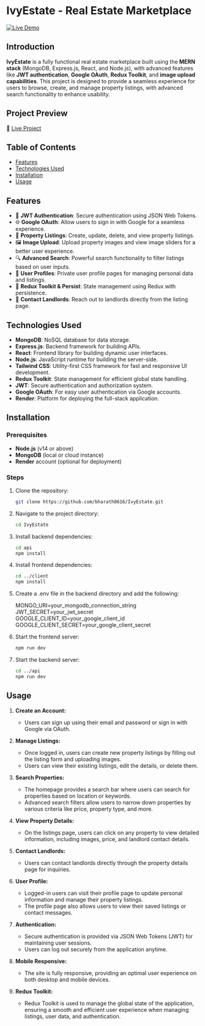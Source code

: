 
# IvyEstate - Real Estate Marketplace

[![Live Demo](https://img.shields.io/badge/Live-Demo-brightgreen)](https://ivyestate-zo0s.onrender.com/)

## Introduction

**IvyEstate** is a fully functional real estate marketplace built using the **MERN stack** (MongoDB, Express.js, React, and Node.js), with advanced features like **JWT authentication**, **Google OAuth**, **Redux Toolkit**, and **image upload capabilities**. This project is designed to provide a seamless experience for users to browse, create, and manage property listings, with advanced search functionality to enhance usability.

## Project Preview

🚀 [Live Project](https://ivyestate-zo0s.onrender.com/)

## Table of Contents

- [Features](#features)
- [Technologies Used](#technologies-used)
- [Installation](#installation)
- [Usage](#usage)

## Features

- 🔑 **JWT Authentication**: Secure authentication using JSON Web Tokens.
- 🌐 **Google OAuth**: Allow users to sign in with Google for a seamless experience.
- 🏡 **Property Listings**: Create, update, delete, and view property listings.
- 🖼️ **Image Upload**: Upload property images and view image sliders for a better user experience.
- 🔍 **Advanced Search**: Powerful search functionality to filter listings based on user inputs.
- 🚀 **User Profiles**: Private user profile pages for managing personal data and listings.
- 💾 **Redux Toolkit & Persist**: State management using Redux with persistence.
- 📧 **Contact Landlords**: Reach out to landlords directly from the listing page.

## Technologies Used

- **MongoDB**: NoSQL database for data storage.
- **Express.js**: Backend framework for building APIs.
- **React**: Frontend library for building dynamic user interfaces.
- **Node.js**: JavaScript runtime for building the server-side.
- **Tailwind CSS**: Utility-first CSS framework for fast and responsive UI development.
- **Redux Toolkit**: State management for efficient global state handling.
- **JWT**: Secure authentication and authorization system.
- **Google OAuth**: For easy user authentication via Google accounts.
- **Render**: Platform for deploying the full-stack application.

## Installation

### Prerequisites

- **Node.js** (v14 or above)
- **MongoDB** (local or cloud instance)
- **Render** account (optional for deployment)

### Steps

1. Clone the repository:
   ```bash
   git clone https://github.com/bharath0616/IvyEstate.git

2. Navigate to the project directory:
   ```bash
   cd IvyEstate

3. Install backend dependencies:
   ```bash
   cd api
   npm install

4. Install frontend dependencies:
   ```bash
   cd ../client
   npm install

5. Create a .env file in the backend directory and add the following:

   MONGO_URI=your_mongodb_connection_string
   JWT_SECRET=your_jwt_secret
   GOOGLE_CLIENT_ID=your_google_client_id
   GOOGLE_CLIENT_SECRET=your_google_client_secret

6. Start the frontend server:
   ```bash
   npm run dev

7. Start the backend server:
   ```bash
   cd ../api
   npm run dev

## Usage

1. **Create an Account:**
   - Users can sign up using their email and password or sign in with Google via OAuth.

2. **Manage Listings:**
   - Once logged in, users can create new property listings by filling out the listing form and uploading images.
   - Users can view their existing listings, edit the details, or delete them.

3. **Search Properties:**
   - The homepage provides a search bar where users can search for properties based on location or keywords.
   - Advanced search filters allow users to narrow down properties by various criteria like price, property type, and more.

4. **View Property Details:**
   - On the listings page, users can click on any property to view detailed information, including images, price, and landlord contact details.

5. **Contact Landlords:**
   - Users can contact landlords directly through the property details page for inquiries.

6. **User Profile:**
   - Logged-in users can visit their profile page to update personal information and manage their property listings.
   - The profile page also allows users to view their saved listings or contact messages.

7. **Authentication:**
   - Secure authentication is provided via JSON Web Tokens (JWT) for maintaining user sessions.
   - Users can log out securely from the application anytime.

8. **Mobile Responsive:**
   - The site is fully responsive, providing an optimal user experience on both desktop and mobile devices.

9. **Redux Toolkit:**
   - Redux Toolkit is used to manage the global state of the application, ensuring a smooth and efficient user experience when managing listings, user data, and authentication.
